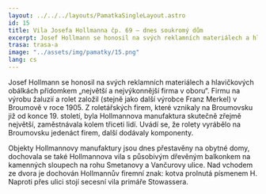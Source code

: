```yaml
---
layout: ../../../layouts/PamatkaSingleLayout.astro
id: 15
title: Vila Josefa Hollmanna čp. 69 – dnes soukromý dům
excerpt: Josef Hollmann se honosil na svých reklamních materiálech a hlavičkových obálkách přídomkem „největší a nejvýkonnější firma v oboru“. Firmu na výrobu žaluzií a rolet založil (stejně jako další výrobce Franz Merkel) v Broumově v roce 1905. Z roletářských firem, které vznikaly na Broumovsku již od konce 19. století, byla Hollmannova manufaktura skutečně zřejmě největší, zaměstnávala kolem třiceti lidí.
trasa: trasa-a
image: "../assets/img/pamatky/15.png"
lang: cs
---
```


Josef Hollmann se honosil na svých reklamních materiálech a hlavičkových obálkách přídomkem „největší a nejvýkonnější firma v oboru“. Firmu na výrobu žaluzií a rolet založil (stejně jako další výrobce Franz Merkel) v Broumově v roce 1905. Z roletářských firem, které vznikaly na Broumovsku již od konce 19. století, byla Hollmannova manufaktura skutečně zřejmě největší, zaměstnávala kolem třiceti lidí. Uvádí se, že rolety vyrábělo na Broumovsku jedenáct firem, další dodávaly komponenty.

Objekty Hollmannovy manufaktury jsou dnes přestavěny na obytné domy, dochovala se také Hollmannova vila s působivým dřevěným balkonkem na kamenných sloupech na rohu Smetanovy a Vančurovy ulice. Nad vchodem ze dvora je dochován Hollmannův firemní znak: kotva prolnutá  písmenem H. Naproti přes ulici stojí secesní vila primáře Stowassera.

